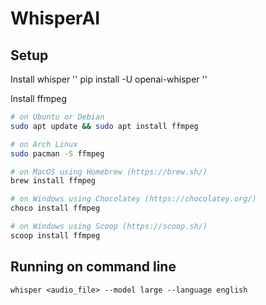 # WhisperAI

## Setup
Install whisper
'' pip install -U openai-whisper ''

Install ffmpeg
```bash
# on Ubuntu or Debian
sudo apt update && sudo apt install ffmpeg

# on Arch Linux
sudo pacman -S ffmpeg

# on MacOS using Homebrew (https://brew.sh/)
brew install ffmpeg

# on Windows using Chocolatey (https://chocolatey.org/)
choco install ffmpeg

# on Windows using Scoop (https://scoop.sh/)
scoop install ffmpeg
```

## Running on command line
```
whisper <audio_file> --model large --language english 
```

